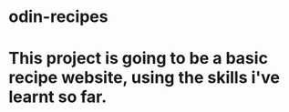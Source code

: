 # odin-recipes

# This project is going to be a basic recipe website, using the skills i've learnt so far. 
